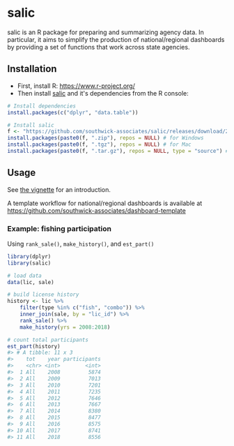 
<!-- README.md is generated from README.Rmd. Please edit that file -->
salic
=====

salic is an R package for preparing and summarizing agency data. In particular, it aims to simplify the production of national/regional dashboards by providing a set of functions that work across state agencies.

Installation
------------

-   First, install R: <https://www.r-project.org/>
-   Then install [salic](https://github.com/southwick-associates/salic/releases) and it's dependencies from the R console:

``` r
# Install dependencies
install.packages(c("dplyr", "data.table"))

# Install salic
f <- "https://github.com/southwick-associates/salic/releases/download/2.0.0/salic_2.0.0"
install.packages(paste0(f, ".zip"), repos = NULL) # for Windows
install.packages(paste0(f, ".tgz"), repos = NULL) # for Mac
install.packages(paste0(f, ".tar.gz"), repos = NULL, type = "source") # or from source
```

Usage
-----

See [the vignette](https://southwick-associates.github.io/salic/articles/salic.html) for an introduction.

A template workflow for national/regional dashboards is available at <https://github.com/southwick-associates/dashboard-template>

### Example: fishing participation

Using `rank_sale()`, `make_history()`, and `est_part()`

``` r
library(dplyr)
library(salic)

# load data
data(lic, sale)

# build license history
history <- lic %>% 
    filter(type %in% c("fish", "combo")) %>% 
    inner_join(sale, by = "lic_id") %>% 
    rank_sale() %>% 
    make_history(yrs = 2008:2018)

# count total participants
est_part(history)
#> # A tibble: 11 x 3
#>    tot    year participants
#>    <chr> <int>        <int>
#>  1 All    2008         5874
#>  2 All    2009         7013
#>  3 All    2010         7201
#>  4 All    2011         7235
#>  5 All    2012         7646
#>  6 All    2013         7667
#>  7 All    2014         8380
#>  8 All    2015         8477
#>  9 All    2016         8575
#> 10 All    2017         8741
#> 11 All    2018         8556
```
